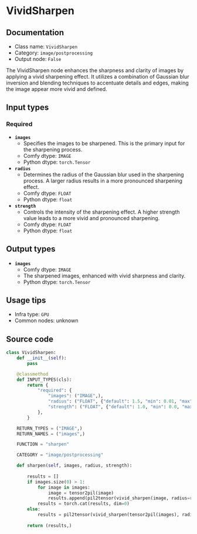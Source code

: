 # VividSharpen
## Documentation
- Class name: `VividSharpen`
- Category: `image/postprocessing`
- Output node: `False`

The VividSharpen node enhances the sharpness and clarity of images by applying a vivid sharpening effect. It utilizes a combination of Gaussian blur inversion and blending techniques to accentuate details and edges, making the image appear more vivid and defined.
## Input types
### Required
- **`images`**
    - Specifies the images to be sharpened. This is the primary input for the sharpening process.
    - Comfy dtype: `IMAGE`
    - Python dtype: `torch.Tensor`
- **`radius`**
    - Determines the radius of the Gaussian blur used in the sharpening process. A larger radius results in a more pronounced sharpening effect.
    - Comfy dtype: `FLOAT`
    - Python dtype: `float`
- **`strength`**
    - Controls the intensity of the sharpening effect. A higher strength value leads to a more vivid and pronounced sharpening.
    - Comfy dtype: `FLOAT`
    - Python dtype: `float`
## Output types
- **`images`**
    - Comfy dtype: `IMAGE`
    - The sharpened images, enhanced with vivid sharpness and clarity.
    - Python dtype: `torch.Tensor`
## Usage tips
- Infra type: `GPU`
- Common nodes: unknown


## Source code
```python
class VividSharpen:
    def __init__(self):
        pass

    @classmethod
    def INPUT_TYPES(cls):
        return {
            "required": {
                "images": ("IMAGE",),
                "radius": ("FLOAT", {"default": 1.5, "min": 0.01, "max": 64.0, "step": 0.01}),
                "strength": ("FLOAT", {"default": 1.0, "min": 0.0, "max": 1.0, "step": 0.01}),
            },
        }

    RETURN_TYPES = ("IMAGE",)
    RETURN_NAMES = ("images",)

    FUNCTION = "sharpen"

    CATEGORY = "image/postprocessing"

    def sharpen(self, images, radius, strength):
    
        results = []
        if images.size(0) > 1:
            for image in images:
                image = tensor2pil(image)
                results.append(pil2tensor(vivid_sharpen(image, radius=radius, strength=strength)))
            results = torch.cat(results, dim=0)
        else:
            results = pil2tensor(vivid_sharpen(tensor2pil(images), radius=radius, strength=strength))
            
        return (results,)

```
